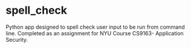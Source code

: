 # spell_check
Python app designed to spell check user input to be run from command line.  Completed as an assignment for NYU Course CS9163- Application Security.  

